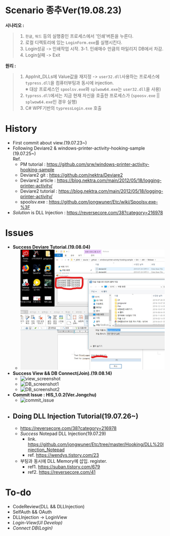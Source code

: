 # Scenario 종추Ver(19.08.23)

**시나리오 :**
> 1. `한글`, `워드` 등의 실행중인 프로세스에서 '인쇄'버튼을 누른다.
> 2. 로컬 디렉토리에 있는 `LoginForm.exe`를 실행시킨다.
> 3. Login성공 -> 인쇄작업 시작.
>   3-1. 인쇄매수 만큼의 마일리지 DB에서 차감.
> 4. Login실패 -> Exit<br>

**원리 :** 
> 1. AppInit_DLLs에 Value값을 재지정 -> `user32.dll`사용하는 프로세스에 `typress.dll`을 컴퓨터부팅과 동시에 injection.<br>
> ※ 대상 프로세스인 `spoolsv.exe`와 `splwow64.exe`는 `user32.dll`을 사용)<br>
> 2. `typress.dll`에서는 지금 현재 자신을 호출한 프로세스가 (`spoosv.exe` || `splwow64.exe`인 경우 실행)
> 3. C# WPF기반의 `typressLogin.exe` 호출

# History
- First commit about view.(19.07.23~)
- Following Deviare2 & windows-printer-activity-hooking-sample (19.07.25~)<br>
  Ref. 
  - PM tutorial : https://github.com/srw/windows-printer-activity-hooking-sample<br>
  - Deviare2 git : https://github.com/nektra/Deviare2
  - Deviare2 article : https://blog.nektra.com/main/2012/05/18/logging-printer-activity/
  - Deviare2 tutorial : https://blog.nektra.com/main/2012/05/18/logging-printer-activity/
  - spoolsv.exe : https://github.com/jongwuner/Etc/wiki/Spoolsv.exe-%3F
- *Solution* is DLL Injection : https://reversecore.com/38?category=216978

# Issues
- **Success Deviare Tutorial.(19.08.04)** 
  - ![ex_screenshot](./img/Success_Deviare_LI1.jpg)  
- **Success View && DB Connect(Join).(19.08.14)**
  - ![view_screenshot](https://user-images.githubusercontent.com/16419202/63029837-373fd400-beec-11e9-97f4-472eb8f0cb23.png)
  - ![DB_screenshot1](https://user-images.githubusercontent.com/16419202/63029529-b1238d80-beeb-11e9-998e-af519b5f1119.png)
  - ![DB_screenshot2](https://user-images.githubusercontent.com/16419202/63029408-7b7ea480-beeb-11e9-93ea-b38e35b6d220.png)
- **Commit Issue : HIS_1.0.2(Ver.Jongchu)**
  - ![commit_issue](https://user-images.githubusercontent.com/16419202/62830365-a4cbd600-bc48-11e9-864e-5917755614e9.PNG)
- ## Doing DLL Injection Tutorial(19.07.26~)
  - https://reversecore.com/38?category=216978
  - *Success* Notepad DLL Injection(19.07.29) 
    - link. https://github.com/jongwuner/Etc/tree/master/Hooking/DLL%20Injection_Notepad
    - ref. https://wendys.tistory.com/23
  - 부팅과 동시에 DLL Memory에 삽입. register.
    - ref1. https://suban.tistory.com/679
    - ref2. https://reversecore.com/41

# To-do
- CodeReview(DLL && DLLInjection)
- SelfAuth && OAuth
- DLLInjection -> LoginView
- *Login-View(UI Develop)*
- *Connect DB(Login)*
